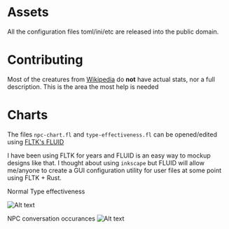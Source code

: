 # Assets
All the configuration files toml/ini/etc are released into the public domain.

# Contributing
Most of the creatures from [Wikipedia](https://en.wikipedia.org/wiki/Lists_of_legendary_creatures) do **not** have actual stats, nor a full description.
This is the area the most help is needed

# Charts

The files `npc-chart.fl` and `type-effectiveness.fl` can be opened/edited using [FLTK's FLUID](https://crates.io/crates/fltk-fluid)

I have been using FLTK for years and FLUID is an easy way to mockup designs like that.  I thought about using `inkscape` but FLUID will allow me/anyone to create a GUI configuration utility for user files at some point using FLTK + Rust.

Normal Type effectiveness

![Alt text](/type-effectiveness-chart.png?raw=true "Type Effectiveness")

NPC conversation occurances
![Alt text](/npc-conversation-chart.png?raw=true "NPC Conversation Chart")
